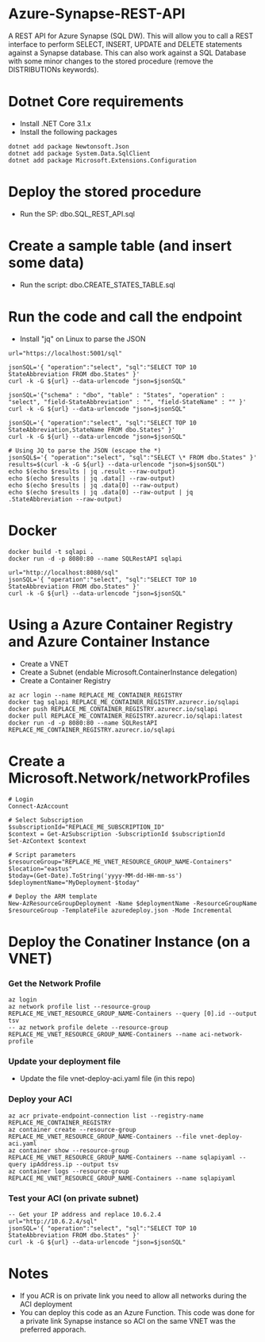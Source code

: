 # Azure-Synapse-REST-API
A REST API for Azure Synapse (SQL DW).  This will allow you to call a REST interface to perform SELECT, INSERT, UPDATE and DELETE statements against a Synapse database.  This can also work against a SQL Database with some minor changes to the stored procedure (remove the DISTRIBUTIONs keywords).


# Dotnet Core requirements
- Install .NET Core 3.1.x
- Install the following packages
```
dotnet add package Newtonsoft.Json
dotnet add package System.Data.SqlClient
dotnet add package Microsoft.Extensions.Configuration
```

# Deploy the stored procedure
- Run the SP: dbo.SQL_REST_API.sql

# Create a sample table (and insert some data)
- Run the script: dbo.CREATE_STATES_TABLE.sql

# Run the code and call the endpoint 
- Install "jq" on Linux to parse the JSON
```
url="https://localhost:5001/sql"

jsonSQL='{ "operation":"select", "sql":"SELECT TOP 10 StateAbbreviation FROM dbo.States" }'
curl -k -G ${url} --data-urlencode "json=$jsonSQL"

jsonSQL='{"schema" : "dbo", "table" : "States", "operation" : "select", "field-StateAbbreviation" : "", "field-StateName" : "" }'
curl -k -G ${url} --data-urlencode "json=$jsonSQL"

jsonSQL='{ "operation":"select", "sql":"SELECT TOP 10 StateAbbreviation,StateName FROM dbo.States" }'
curl -k -G ${url} --data-urlencode "json=$jsonSQL"

# Using JQ to parse the JSON (escape the *)
jsonSQL$='{ "operation":"select", "sql":"SELECT \* FROM dbo.States" }'
results=$(curl -k -G ${url} --data-urlencode "json=$jsonSQL") 
echo $(echo $results | jq .result --raw-output)
echo $(echo $results | jq .data[] --raw-output)
echo $(echo $results | jq .data[0] --raw-output)
echo $(echo $results | jq .data[0] --raw-output | jq .StateAbbreviation --raw-output)
```


# Docker
```
docker build -t sqlapi .
docker run -d -p 8080:80 --name SQLRestAPI sqlapi 

url="http://localhost:8080/sql"
jsonSQL='{ "operation":"select", "sql":"SELECT TOP 10 StateAbbreviation FROM dbo.States" }'
curl -k -G ${url} --data-urlencode "json=$jsonSQL"
```

# Using a Azure Container Registry and Azure Container Instance
- Create a VNET
- Create a Subnet (endable Microsoft.ContainerInstance delegation)
- Create a Container Registry
```
az acr login --name REPLACE_ME_CONTAINER_REGISTRY
docker tag sqlapi REPLACE_ME_CONTAINER_REGISTRY.azurecr.io/sqlapi
docker push REPLACE_ME_CONTAINER_REGISTRY.azurecr.io/sqlapi
docker pull REPLACE_ME_CONTAINER_REGISTRY.azurecr.io/sqlapi:latest
docker run -d -p 8080:80 --name SQLRestAPI  REPLACE_ME_CONTAINER_REGISTRY.azurecr.io/sqlapi 
```

# Create a Microsoft.Network/networkProfiles
```
# Login
Connect-AzAccount

# Select Subscription
$subscriptionId="REPLACE_ME_SUBSCRIPTION_ID"
$context = Get-AzSubscription -SubscriptionId $subscriptionId
Set-AzContext $context

# Script parameters
$resourceGroup="REPLACE_ME_VNET_RESOURCE_GROUP_NAME-Containers"
$location="eastus"
$today=(Get-Date).ToString('yyyy-MM-dd-HH-mm-ss')
$deploymentName="MyDeployment-$today"

# Deploy the ARM template
New-AzResourceGroupDeployment -Name $deploymentName -ResourceGroupName $resourceGroup -TemplateFile azuredeploy.json -Mode Incremental
```

# Deploy the Conatiner Instance (on a VNET)
### Get the Network Profile
```
az login
az network profile list --resource-group REPLACE_ME_VNET_RESOURCE_GROUP_NAME-Containers --query [0].id --output tsv
-- az network profile delete --resource-group REPLACE_ME_VNET_RESOURCE_GROUP_NAME-Containers --name aci-network-profile
```
### Update your deployment file
- Update the file vnet-deploy-aci.yaml file (in this repo)

### Deploy your ACI
```
az acr private-endpoint-connection list --registry-name REPLACE_ME_CONTAINER_REGISTRY
az container create --resource-group REPLACE_ME_VNET_RESOURCE_GROUP_NAME-Containers --file vnet-deploy-aci.yaml
az container show --resource-group REPLACE_ME_VNET_RESOURCE_GROUP_NAME-Containers --name sqlapiyaml --query ipAddress.ip --output tsv
az container logs --resource-group REPLACE_ME_VNET_RESOURCE_GROUP_NAME-Containers --name sqlapiyaml
```

### Test your ACI (on private subnet)
```
-- Get your IP address and replace 10.6.2.4
url="http://10.6.2.4/sql"
jsonSQL='{ "operation":"select", "sql":"SELECT TOP 10 StateAbbreviation FROM dbo.States" }'
curl -k -G ${url} --data-urlencode "json=$jsonSQL"
```

# Notes
- If you ACR is on private link you need to allow all networks during the ACI deployment
- You can deploy this code as an Azure Function.  This code was done for a private link Synapse instance so ACI on the same VNET was the preferred apporach.
